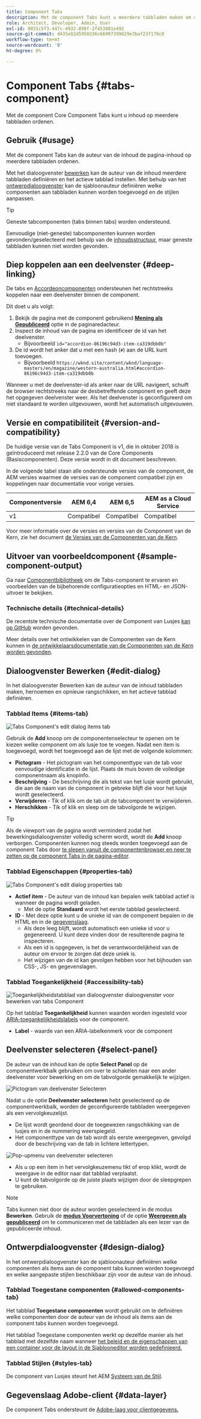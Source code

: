 ```yaml
---
title: Component Tabs
description: Met de component Tabs kunt u meerdere tabbladen maken om de inhoud op een pagina te rangschikken.
role: Architect, Developer, Admin, User
exl-id: 0031c5f3-447c-4932-898f-2f453801e492
source-git-commit: d435e82d5950336c66997399829e3baf23f170c0
workflow-type: tm+mt
source-wordcount: '0'
ht-degree: 0%

---
```


# Component Tabs {#tabs-component}

Met de component Core Component Tabs kunt u inhoud op meerdere tabbladen ordenen.

## Gebruik {#usage}

Met de component Tabs kan de auteur van de inhoud de pagina-inhoud op meerdere tabbladen ordenen.

Met het dialoogvenster [bewerken](#edit-dialog) kan de auteur van de inhoud meerdere tabbladen definiëren en het actieve tabblad instellen. Met behulp van het [ontwerpdialoogvenster](#design-dialog) kan de sjabloonauteur definiëren welke componenten aan tabbladen kunnen worden toegevoegd en de stijlen aanpassen.

>[!TIP]
>
>Geneste tabcomponenten (tabs binnen tabs) worden ondersteund.
>
>Eenvoudige (niet-geneste) tabcomponenten kunnen worden gevonden/geselecteerd met behulp van de [inhoudsstructuur](https://experienceleague.adobe.com/docs/experience-manager-cloud-service/sites/authoring/fundamentals/environment-tools.html#content-tree), maar geneste tabbladen kunnen niet worden gevonden.

## Diep koppelen aan een deelvenster {#deep-linking}

De tabs en [Accordeoncomponenten](accordion.md) ondersteunen het rechtstreeks koppelen naar een deelvenster binnen de component.

Dit doet u als volgt:

1. Bekijk de pagina met de component gebruikend **[Mening als Gepubliceerd](https://experienceleague.adobe.com/docs/experience-manager-cloud-service/sites/authoring/fundamentals/editing-content.html#view-as-published)** optie in de paginaredacteur.
1. Inspect de inhoud van de pagina en identificeer de id van het deelvenster.
   * Bijvoorbeeld `id="accordion-86196c94d3-item-ca319dbb0b"`
1. De id wordt het anker dat u met een hash (`#`) aan de URL kunt toevoegen.
   * Bijvoorbeeld `https://wknd.site/content/wknd/language-masters/en/magazine/western-australia.html#accordion-86196c94d3-item-ca319dbb0b`

Wanneer u met de deelvenster-id als anker naar de URL navigeert, schuift de browser rechtstreeks naar de desbetreffende component en geeft deze het opgegeven deelvenster weer. Als het deelvenster is geconfigureerd om niet standaard te worden uitgevouwen, wordt het automatisch uitgevouwen.

## Versie en compatibiliteit {#version-and-compatibility}

De huidige versie van de Tabs Component is v1, die in oktober 2018 is geïntroduceerd met release 2.2.0 van de Core Components (Basiscomponenten). Deze versie wordt in dit document beschreven.

In de volgende tabel staan alle ondersteunde versies van de component, de AEM versies waarmee de versies van de component compatibel zijn en koppelingen naar documentatie voor vorige versies.

| Componentversie | AEM 6,4 | AEM 6,5 | AEM as a Cloud Service |
|--- |--- |--- |---|
| v1 | Compatibel | Compatibel | Compatibel |

Voor meer informatie over de versies en versies van de Component van de Kern, zie het document [de Versies van de Componenten van de Kern](/help/versions.md).

## Uitvoer van voorbeeldcomponent {#sample-component-output}

Ga naar [Componentbibliotheek](https://adobe.com/go/aem_cmp_library_tabs) om de Tabs-component te ervaren en voorbeelden van de bijbehorende configuratieopties en HTML- en JSON-uitvoer te bekijken.

### Technische details {#technical-details}

De recentste technische documentatie over de Component van Lusjes [kan op GitHub](https://adobe.com/go/aem_cmp_tech_tabs_v1) worden gevonden.

Meer details over het ontwikkelen van de Componenten van de Kern kunnen in [de ontwikkelaarsdocumentatie van de Componenten van de Kern worden gevonden](/help/developing/overview.md).

## Dialoogvenster Bewerken {#edit-dialog}

In het dialoogvenster Bewerken kan de auteur van de inhoud tabbladen maken, hernoemen en opnieuw rangschikken, en het actieve tabblad definiëren.

### Tabblad Items {#items-tab}

![Tabs Component&#39;s edit dialog items tab](/help/assets/tabs-edit-items.png)

Gebruik de **Add** knoop om de componentenselecteur te openen om te kiezen welke component om als lusje toe te voegen. Nadat een item is toegevoegd, wordt het toegevoegd aan de lijst met de volgende kolommen:

* **Pictogram**  - Het pictogram van het componenttype van de tab voor eenvoudige identificatie in de lijst. Plaats de muis boven de volledige componentnaam als knopinfo.
* **Beschrijving**  - De beschrijving die als tekst van het lusje wordt gebruikt, die aan de naam van de component in gebreke blijft die voor het lusje wordt geselecteerd.
* **Verwijderen**  - Tik of klik om de tab uit de tabcomponent te verwijderen.
* **Herschikken**  - Tik of klik en sleep om de tabvolgorde te wijzigen.

>[!TIP]
>
>Als de viewport van de pagina wordt verminderd zodat het bewerkingsdialoogvenster volledig scherm wordt, wordt de **Add** knoop verborgen. Componenten kunnen nog steeds worden toegevoegd aan de component Tabs door [te slepen vanuit de componentenbrowser en neer te zetten op de component Tabs in de pagina-editor](https://experienceleague.adobe.com/docs/experience-manager-cloud-service/sites/authoring/fundamentals/editing-content.html#inserting-a-component).

### Tabblad Eigenschappen {#properties-tab}

![Tabs Component&#39;s edit dialog properties tab](/help/assets/tabs-edit-properties.png)

* **Actief item**  - De auteur van de inhoud kan bepalen welk tabblad actief is wanneer de pagina wordt geladen.
   * Met de optie **Standaard** wordt het eerste tabblad geselecteerd.
* **ID**  - Met deze optie kunt u de unieke id van de component bepalen in de HTML en in de  [gegevenslaag](/help/developing/data-layer/overview.md).
   * Als deze leeg blijft, wordt automatisch een unieke id voor u gegenereerd. U kunt deze vinden door de resulterende pagina te inspecteren.
   * Als een id is opgegeven, is het de verantwoordelijkheid van de auteur om ervoor te zorgen dat deze uniek is.
   * Het wijzigen van de id kan gevolgen hebben voor het bijhouden van CSS-, JS- en gegevenslagen.

### Tabblad Toegankelijkheid {#accessibility-tab}

![Toegankelijkheidstabblad van dialoogvenster dialoogvenster voor bewerken van tabs Component](/help/assets/tabs-edit-accessibility.png)

Op het tabblad **Toegankelijkheid** kunnen waarden worden ingesteld voor [ARIA-toegankelijkheidslabels](https://www.w3.org/WAI/standards-guidelines/aria/) voor de component.

* **Label**  - waarde van een ARIA-labelkenmerk voor de component

## Deelvenster selecteren {#select-panel}

De auteur van de inhoud kan de optie **Select Panel** op de componentwerkbalk gebruiken om over te schakelen naar een ander deelvenster voor bewerking en om de tabvolgorde gemakkelijk te wijzigen.

![Pictogram van deelvenster Selecteren](/help/assets/select-panel-icon.png)

Nadat u de optie **Deelvenster selecteren** hebt geselecteerd op de componentwerkbalk, worden de geconfigureerde tabbladen weergegeven als een vervolgkeuzelijst.

* De lijst wordt geordend door de toegewezen rangschikking van de lusjes en in de nummering weerspiegeld.
* Het componenttype van de tab wordt als eerste weergegeven, gevolgd door de beschrijving van de tab in lichtere lettertypen.

![Pop-upmenu van deelvenster selecteren](/help/assets/select-panel-popover.png)

* Als u op een item in het vervolgkeuzemenu tikt of erop klikt, wordt de weergave in de editor naar dat tabblad verplaatst.
* U kunt de tabvolgorde op de juiste plaats wijzigen door de sleepgrepen te gebruiken.

>[!NOTE]
>
>Tabs kunnen niet door de auteur worden geselecteerd in de modus **Bewerken**. Gebruik de **[modus Voorvertoning](https://experienceleague.adobe.com/docs/experience-manager-cloud-service/sites/authoring/fundamentals/editing-content.html#preview-mode)** of de optie **[Weergeven als gepubliceerd](https://experienceleague.adobe.com/docs/experience-manager-cloud-service/sites/authoring/fundamentals/editing-content.html#view-as-published)** om te communiceren met de tabbladen als een lezer van de gepubliceerde inhoud.

## Ontwerpdialoogvenster {#design-dialog}

In het ontwerpdialoogvenster kan de sjabloonauteur definiëren welke componenten als items aan de component tabs kunnen worden toegevoegd en welke aangepaste stijlen beschikbaar zijn voor de auteur van de inhoud.

### Tabblad Toegestane componenten {#allowed-components-tab}

Het tabblad **Toegestane componenten** wordt gebruikt om te definiëren welke componenten door de auteur van de inhoud als items aan de component tabs kunnen worden toegevoegd.

Het tabblad Toegestane componenten werkt op dezelfde manier als het tabblad met dezelfde naam wanneer [het beleid en de eigenschappen van een container voor de layout in de Sjablooneditor worden gedefinieerd.](https://experienceleague.adobe.com/docs/experience-manager-cloud-service/sites/authoring/features/templates.html)

### Tabblad Stijlen {#styles-tab}

De component van Lusjes steunt het AEM [Systeem van de Stijl](/help/get-started/authoring.md#component-styling).

## Gegevenslaag Adobe-client {#data-layer}

De component Tabs ondersteunt de [Adobe-laag voor clientgegevens.](/help/developing/data-layer/overview.md)
